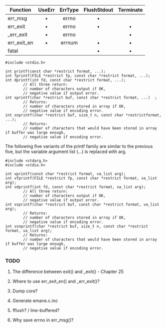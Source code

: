 Function | UseErr | ErrType | FlushStdout | Terminate
---|:---:|:---:|:---:|:---:
err_msg     | • | errno | • |
err_exit    | • | errno | • | • 
_err_exit   | • | errno |   | • 
err_exit_en | • | errnum| • | • 
fatal       |   |       | • | • 

```
#include <stdio.h>

int printf(const char *restrict format, ...);
int fprintf(FILE *restrict fp, const char *restrict format, ...);
int dprintf(int fd, const char *restrict format, ...);
        // All three return:
        // number of characters output if OK,
        // negative value if output error.
int sprintf(char *restrict buf, const char *restrict format, ...)  ;
        // Returns:
        // number of characters stored in array if OK,
        // negative value if encoding error.
int snprintf(char *restrict buf, size_t n, const char *restrictformat, ...);
        // Returns:
        // number of characters that would have been stored in array if buffer was large enough,
        // negative value if encoding error.
```
The following five variants of the printf family are similar to the previous five, but the variable argument list (...) is replaced with arg.
```
#include <stdarg.h>
#include <stdio.h>

int vprintf(const char *restrict format, va_list arg);
int vfprintf(FILE *restrict fp, const char *restrict format, va_list arg);
int vdprintf(int fd, const char *restrict format, va_list arg);
        // All three return:
        // number of characters output if OK,
        // negative value if output error.
int vsprintf(char *restrict buf, const char *restrict format, va_list arg);
        // Returns:
        // number of characters stored in array if OK,
        // negative value if encoding error.
int vsnprintf(char *restrict buf, size_t n, const char *restrict format, va_list arg);
        // Returns:
        // number of characters that would have been stored in array if buffer was large enough,
        // negative value if encoding error.
```

### TODO
1. The difference between exit() and _exit() - Chapter 25
2. Where to use err_exit_en() and _err_exit()?
3. Dump core?

5. Generate emane.c.inc
6. fflush? / line-buffered?
7. Why save errno in err_msg()?